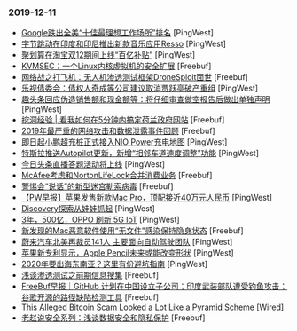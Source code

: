 ### 2019-12-11

* [Google跌出全美“十佳最理想工作场所”排名](https://www.pingwest.com/w/199929) [PingWest]
* [字节跳动在印度和印尼推出新款音乐应用Resso](https://www.pingwest.com/w/199926) [PingWest]
* [聚划算在淘宝双12期间上线“百亿补贴”](https://www.pingwest.com/w/199921) [PingWest]
* [KVMSEC：一个Linux内核虚拟机的安全扩展](https://www.freebuf.com/articles/system/222197.html) [Freebuf]
* [网络战之打飞机：无人机渗透测试框架DroneSploit面世](https://www.freebuf.com/articles/terminal/222633.html) [Freebuf]
* [乐视债委会：债权人奇成等公司建议取消贾跃亭破产重组](https://www.pingwest.com/w/199906) [PingWest]
* [趣头条回应伪造销售额和现金额等：将仔细审查做空报告后做出单独声明](https://www.pingwest.com/w/199897) [PingWest]
* [挖洞经验 | 看我如何在5分钟内搞定荷兰政府网站](https://www.freebuf.com/vuls/220035.html) [Freebuf]
* [2019年最严重的网络攻击和数据泄露事件回顾](https://www.freebuf.com/articles/network/222565.html) [Freebuf]
* [即日起小鹏超充桩正式接入NIO Power充电地图](https://www.pingwest.com/w/199891) [PingWest]
* [特斯拉推送Autopilot更新，新增“相邻车道速度调整”功能](https://www.pingwest.com/w/199875) [PingWest]
* [今日头条直播答题活动将上线](https://www.pingwest.com/w/199873) [PingWest]
* [McAfee考虑和NortonLifeLock合并消费业务](https://www.freebuf.com/news/222480.html) [Freebuf]
* [警惕会“说话”的新型迷宫勒索病毒](https://www.freebuf.com/articles/terminal/221517.html) [Freebuf]
* [【PW早报】苹果发售新款Mac Pro，顶配接近40万元人民币](https://www.pingwest.com/w/199848) [PingWest]
* [Discovery探索从娃娃抓起](https://www.pingwest.com/a/199364) [PingWest]
* [3年，500亿，OPPO 刷新 5G IoT](https://www.pingwest.com/a/199815) [PingWest]
* [新发现的Mac恶意软件使用“无文件”感染保持隐身状态](https://www.freebuf.com/news/222356.html) [Freebuf]
* [蔚来汽车北美再裁员141人 主要面向自动驾驶团队](https://www.pingwest.com/w/199856) [PingWest]
* [苹果新专利显示，Apple Pencil未来或能改变形状](https://www.pingwest.com/w/199854) [PingWest]
* [2020年要出海东南亚？这里有份避坑指南](https://www.pingwest.com/a/199580) [PingWest]
* [浅谈渗透测试之前期信息搜集](https://www.freebuf.com/articles/web/221242.html) [Freebuf]
* [FreeBuf早报｜GitHub 计划在中国设立子公司；印度武装部队遭受钓鱼攻击；谷歌开源的路径缺陷检测工具](https://www.freebuf.com/news/222566.html) [Freebuf]
* [This Alleged Bitcoin Scam Looked a Lot Like a Pyramid Scheme](https://www.wired.com/story/alleged-bitcoin-scam-like-pyramid-scheme) [Wired]
* [老赵说安全系列：浅谈数据安全和隐私保护](https://www.freebuf.com/articles/database/221056.html) [Freebuf]
